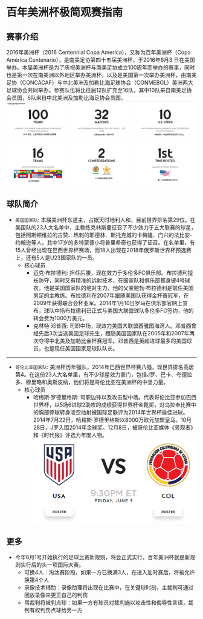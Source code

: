 # 百年美洲杯极简观赛指南

## 赛事介绍
2016年美洲杯（2016 Centennial Copa America），又称为百年美洲杯（Copa América Centenario），是南美足协第四十五届美洲杯，于2016年6月3 日在美国举办。本届美洲杯是为了庆祝美洲杯与南美足协成立100周年而举办的赛事，同时也是第一次在南美洲以外地区举办美洲杯，以及是美国第一次举办美洲杯，由南美足协（CONCACAF）与中北美洲及加勒比海足球协会（CONMEBOL）美洲两大足球协会共同举办。参赛队伍将比往届12队扩充至16队，其中10队来自南美足协会员国，6队来自中北美洲及加勒比海足协会员国。
![placeholder](https://github.com/zhongjianluxian/CopaAmerica101/blob/master/images/1.jpg)

## 球队简介

- `美国国家队`: 本届美洲杯东道主，占据天时地利人和，目前世界排名第29位。在美国队的23人大名单中，主教练克林斯曼征召了不少效力于五大联赛的球星，包括阿斯顿维拉的古赞、热刺的耶德林、斯托克城的卡梅隆、门兴的法比安-约翰逊等人，其中17岁的多特蒙德小将普里希奇也获得了征召。在名单里，有15人曾经出现在巴西世界杯赛场，而18人出现在2018年俄罗斯世界杯预选赛上，还有5人是U23国家队的一员。
  - 核心球员
    - 迈克·布拉德利: 担任后腰，现在效力于多伦多FC俱乐部。布拉德利擅长防守，同时又有精准的远射技术，在国家队和俱乐部都身披4号球衣。他是美国国家队的绝对主力，他的父亲鲍勃·布拉德利是前任美国男足的主教练。布拉德利在2007年跟随美国队获得金杯赛冠军，在2009年获得联合会杯亚军。2014年1月10日罗马在俱乐部官网上宣布，球队中场布拉德利已正式与美国大联盟球队多伦多FC签约，他的转会费为1000万美元。
    - 克林特·邓普西: 司职中场，现效力美国大联盟西雅图海湾人。邓普西曾经先后3次当选美国足球先生，跟随美国国家队在2005年和2007年两次夺得中北美及加勒比金杯赛冠军。邓普西是英超进球最多的美国球员，也是现任美国国家足球队队长。

****

- `哥伦比亚国家队`: 美洲杯历年强队，2014年巴西世界杯赛八强，现世界排名高居第4。在这份23人大名单里，有不少球星效力豪门，包括J罗、巴卡、夸德拉多、穆里略和奥斯皮纳，他们将是哥伦比亚在美洲杯的中坚力量。
  - 核心球员
    - 哈梅斯·罗德里格斯: 司职边锋以及攻击型中场。代表哥伦比亚参加巴西世界杯，以5场6进球2助攻的成绩获得世界杯金靴奖，对乌拉圭比赛中的胸部停球转身凌空抽射被国际足联评为2014年世界杯最佳进球。2014年7月22日，哈梅斯·罗德里格斯以8000万欧元加盟皇马。10月28日，J罗入围2014年金球奖。12月8日，被哥伦比亚媒体《旁观者》和《时代报》评选为年度人物。
![placeholder](https://github.com/zhongjianluxian/CopaAmerica101/blob/master/images/2.png)

 ## 更多
 - 今年6月1号开始执行的足球比赛新规则，将会正式实行，百年美洲杯就是新规则实行后的头一项国际大赛。
    - 可换4人：淘汰赛阶段，如果一方已换满3人，在进入加时赛后，将被允许换第4个人
    - 录像技术辅助：录像助理将出现在比赛中，在关键球时刻，主裁判可通过回放录像来更正自己的判罚
    - 骂裁判将被判点球：如果一方有球员对裁判施以攻击性和侮辱性言语，裁判有权判罚点球给另一方

